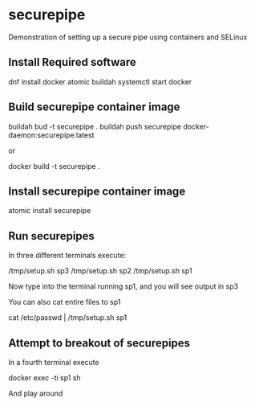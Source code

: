 # securepipe
Demonstration of setting up a secure pipe using containers and SELinux

## Install Required software

dnf install docker atomic buildah
systemctl start docker

## Build securepipe container image

buildah bud -t securepipe .
buildah push securepipe docker-daemon:securepipe:latest

or 

docker build -t securepipe .

## Install securepipe container image

atomic install securepipe

## Run securepipes

In three different terminals execute:

/tmp/setup.sh sp3
/tmp/setup.sh sp2
/tmp/setup.sh sp1

Now type into the terminal running sp1, and you will see output in sp3

You can also cat entire files to sp1

cat /etc/passwd | /tmp/setup.sh sp1

## Attempt to breakout of securepipes

In a fourth terminal execute

docker exec -ti sp1 sh

And play around
